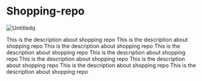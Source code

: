 # Shopping-repo
![Untitledq](https://user-images.githubusercontent.com/117438099/200231196-e15dc57f-bae4-47f0-add4-b31a863e4393.jpg)


This is the description about shopping repo
This is the description about shopping repo
This is the description about shopping repo
This is the description about shopping repo
This is the description about shopping repo
This is the description about shopping repo
This is the description about shopping repo
This is the description about shopping repo
This is the description about shopping repo
